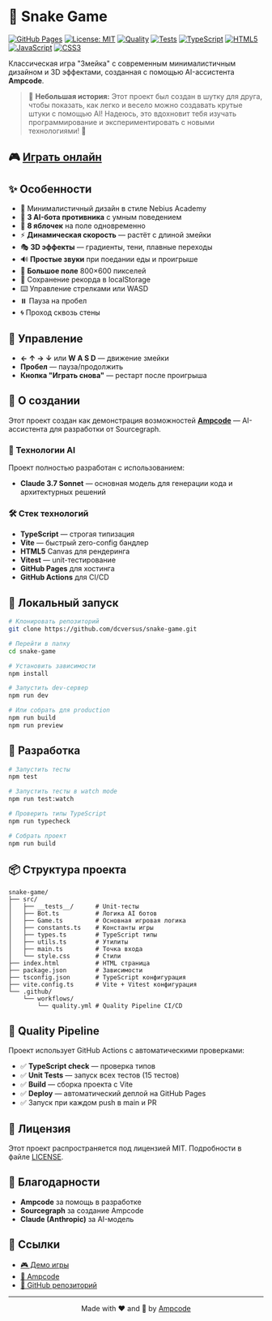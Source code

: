 # 🐍 Snake Game

[![GitHub Pages](https://img.shields.io/badge/demo-live-success?style=for-the-badge&logo=github)](https://dcversus.github.io/snake-game/)
[![License: MIT](https://img.shields.io/badge/License-MIT-blue.svg?style=for-the-badge)](https://opensource.org/licenses/MIT)
[![Quality](https://img.shields.io/github/actions/workflow/status/dcversus/snake-game/quality.yml?style=for-the-badge&label=Quality)](https://github.com/dcversus/snake-game/actions)
[![Tests](https://img.shields.io/badge/tests-15%20passing-success?style=for-the-badge)](https://github.com/dcversus/snake-game/actions)
[![TypeScript](https://img.shields.io/badge/TypeScript-5.7-blue?style=for-the-badge&logo=typescript&logoColor=white)](https://www.typescriptlang.org/)
[![HTML5](https://img.shields.io/badge/HTML5-E34F26?style=for-the-badge&logo=html5&logoColor=white)](https://developer.mozilla.org/en-US/docs/Web/HTML)
[![JavaScript](https://img.shields.io/badge/JavaScript-F7DF1E?style=for-the-badge&logo=javascript&logoColor=black)](https://developer.mozilla.org/en-US/docs/Web/JavaScript)
[![CSS3](https://img.shields.io/badge/CSS3-1572B6?style=for-the-badge&logo=css3&logoColor=white)](https://developer.mozilla.org/en-US/docs/Web/CSS)

Классическая игра "Змейка" с современным минималистичным дизайном и 3D эффектами, созданная с помощью AI-ассистента **Ampcode**.

> 💭 **Небольшая история:** Этот проект был создан в шутку для друга, чтобы показать, как легко и весело можно создавать крутые штуки с помощью AI! Надеюсь, это вдохновит тебя изучать программирование и экспериментировать с новыми технологиями! 🚀

## 🎮 [Играть онлайн](https://dcversus.github.io/snake-game/)

## ✨ Особенности

- 🎨 Минималистичный дизайн в стиле Nebius Academy
- 🤖 **3 AI-бота противника** с умным поведением
- 🍎 **8 яблочек** на поле одновременно
- ⚡ **Динамическая скорость** — растёт с длиной змейки
- 🎭 **3D эффекты** — градиенты, тени, плавные переходы
- 🔊 **Простые звуки** при поедании еды и проигрыше
- 📐 **Большое поле** 800×600 пикселей
- 💾 Сохранение рекорда в localStorage
- ⌨️ Управление стрелками или WASD
- ⏸️ Пауза на пробел
- 🌀 Проход сквозь стены

## 🎯 Управление

- **← ↑ → ↓** или **W A S D** — движение змейки
- **Пробел** — пауза/продолжить
- **Кнопка "Играть снова"** — рестарт после проигрыша

## 🤖 О создании

Этот проект создан как демонстрация возможностей [**Ampcode**](https://ampcode.com) — AI-ассистента для разработки от Sourcegraph.

### 🧠 Технологии AI

Проект полностью разработан с использованием:
- **Claude 3.7 Sonnet** — основная модель для генерации кода и архитектурных решений

### 🛠️ Стек технологий

- **TypeScript** — строгая типизация
- **Vite** — быстрый zero-config бандлер
- **HTML5** Canvas для рендеринга
- **Vitest** — unit-тестирование
- **GitHub Pages** для хостинга
- **GitHub Actions** для CI/CD

## 🚀 Локальный запуск

```bash
# Клонировать репозиторий
git clone https://github.com/dcversus/snake-game.git

# Перейти в папку
cd snake-game

# Установить зависимости
npm install

# Запустить dev-сервер
npm run dev

# Или собрать для production
npm run build
npm run preview
```

## 🧪 Разработка

```bash
# Запустить тесты
npm test

# Запустить тесты в watch mode
npm run test:watch

# Проверить типы TypeScript
npm run typecheck

# Собрать проект
npm run build
```

## 📦 Структура проекта

```
snake-game/
├── src/
│   ├── __tests__/      # Unit-тесты
│   ├── Bot.ts          # Логика AI ботов
│   ├── Game.ts         # Основная игровая логика
│   ├── constants.ts    # Константы игры
│   ├── types.ts        # TypeScript типы
│   ├── utils.ts        # Утилиты
│   ├── main.ts         # Точка входа
│   └── style.css       # Стили
├── index.html          # HTML страница
├── package.json        # Зависимости
├── tsconfig.json       # TypeScript конфигурация
├── vite.config.ts      # Vite + Vitest конфигурация
└── .github/
    └── workflows/
        └── quality.yml # Quality Pipeline CI/CD
```

## 🔧 Quality Pipeline

Проект использует GitHub Actions с автоматическими проверками:

- ✅ **TypeScript check** — проверка типов
- ✅ **Unit Tests** — запуск всех тестов (15 тестов)
- ✅ **Build** — сборка проекта с Vite
- ✅ **Deploy** — автоматический деплой на GitHub Pages
- ✅ Запуск при каждом push в main и PR

## 📝 Лицензия

Этот проект распространяется под лицензией MIT. Подробности в файле [LICENSE](LICENSE).

## 🙏 Благодарности

- **Ampcode** за помощь в разработке
- **Sourcegraph** за создание Ampcode
- **Claude (Anthropic)** за AI-модель

## 🔗 Ссылки

- [🎮 Демо игры](https://dcversus.github.io/snake-game/)
- [📖 Ampcode](https://ampcode.com)
- [🐙 GitHub репозиторий](https://github.com/dcversus/snake-game)

---

<div align="center">
Made with ❤️ and 🤖 by <a href="https://ampcode.com">Ampcode</a>
</div>
